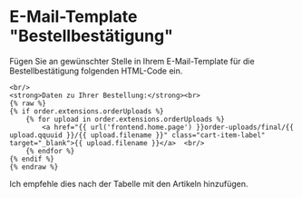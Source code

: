 # E-Mail-Template "Bestellbestätigung"

Fügen Sie an gewünschter Stelle in Ihrem E-Mail-Template für die Bestellbestätigung folgenden HTML-Code ein.

```twig
<br/>
<strong>Daten zu Ihrer Bestellung:</strong><br>
{% raw %}
{% if order.extensions.orderUploads %}
    {% for upload in order.extensions.orderUploads %}
        <a href="{{ url('frontend.home.page') }}order-uploads/final/{{ upload.qquuid }}/{{ upload.filename }}" class="cart-item-label" target="_blank">{{ upload.filename }}</a>  <br/>
    {% endfor %}
{% endif %}
{% endraw %}
```

Ich empfehle dies nach der Tabelle mit den Artikeln hinzufügen.
